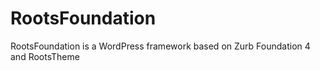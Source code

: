 RootsFoundation
===============
RootsFoundation is a WordPress framework based on Zurb Foundation 4 and RootsTheme
